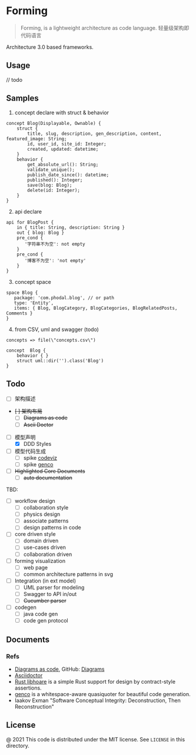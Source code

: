 # Forming

> Forming, is a lightweight architecture as code language. 轻量级架构即代码语言 

Architecture 3.0 based frameworks.

## Usage

// todo

## Samples

1. concept declare with struct & behavior

```
concept Blog(Displayable, Ownable) {
    struct {
        title, slug, description, gen_description, content, featured_image: String;
        id, user_id, site_id: Integer;
        created, updated: datetime;
    }
    behavior {
        get_absolute_url(): String;
        validate_unique();
        publish_date_since(): datetime;
        published(): Integer;
        save(blog: Blog);
        delete(id: Integer);
    }
}
```

2. api declare

```
api for BlogPost {
    in { title: String, description: String }
    out { blog: Blog }
    pre_cond {
       '字符串不为空': not empty
    }
    pre_cond {
       '博客不为空': 'not empty'
    }
} 
```

3. concept space

```
space Blog {
   package: 'com.phodal.blog', // or path
   type: 'Entity',
   items: { Blog, BlogCategory, BlogCategories, BlogRelatedPosts, Comments }
}
```

4. from CSV, uml and swagger (todo)

```
concepts => file(\"concepts.csv\")

concept  Blog {
    behavior { }
    struct uml::dir('').class('Blog')
}
```


## Todo

- [ ] 架构描述
- ~~[ ] 架构布局~~
   - [ ] ~~Diagrams as code~~
   - [ ] ~~Ascii Doctor~~
- [ ] 模型声明
   - [x] DDD Styles
- [ ] 模型代码生成 
   - [ ] spike [codeviz](https://github.com/udoprog/codeviz)
   - [ ] spike [genco](https://github.com/udoprog/genco)
- [ ] ~~Highlighted Core Documents~~
   - [ ]  ~~auto documentation~~

TBD:

- [ ] workflow design
   - [ ] collaboration style
   - [ ] physics design
   - [ ] associate patterns
   - [ ] design patterns in code
- [ ] core driven style
   - [ ] domain driven
   - [ ] use-cases driven
   - [ ] collaboration driven
- [ ] forming visualization
   - [ ] web page
   - [ ] common architecture patterns in svg
- [ ] Integration (in ext model)
  - [ ] UML parser for modeling
  - [ ] Swagger to API in/out
  - [ ] ~~Cucumber parser~~
- [ ] codegen
   - [ ] java code gen
   - [ ] code gen protocol

Documents
---

### Refs

- [Diagrams as code](https://diagrams.mingrammer.com/docs/getting-started/examples), GitHub: [Diagrams](https://github.com/mingrammer/diagrams)
- [Asciidoctor](https://asciidoctor.org/docs/asciidoctor-diagram/)
- [Rust libhoare](https://github.com/nrc/libhoare) is a simple Rust support for design by contract-style assertions.
- [genco](https://github.com/udoprog/genco) is a whitespace-aware quasiquoter for beautiful code generation.
- Iaakov Exman "Software Conceptual Integrity: Deconstruction, Then Reconstruction"

License
---

@ 2021 This code is distributed under the MIT license. See `LICENSE` in this directory.
